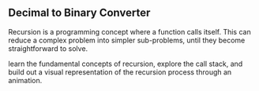 ## Decimal to Binary Converter

Recursion is a programming concept where a function calls itself. This can reduce a complex problem into simpler sub-problems, until they become straightforward to solve.

learn the fundamental concepts of recursion, explore the call stack, and build out a visual representation of the recursion process through an animation.
